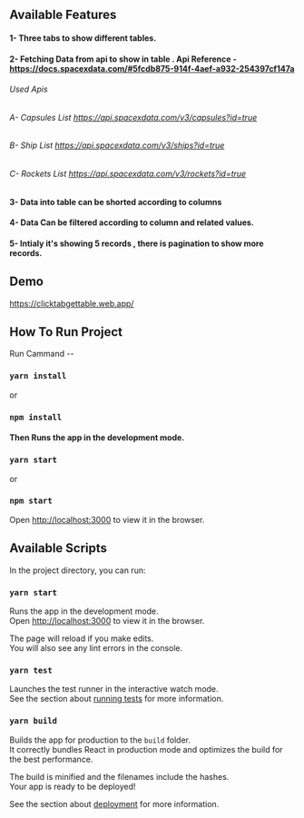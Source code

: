 
## Available Features

#### 1- Three tabs to show different tables. 
#### 2- Fetching  Data  from api  to show in table .  Api Reference -  https://docs.spacexdata.com/#5fcdb875-914f-4aef-a932-254397cf147a 

###### Used Apis 
###### A- Capsules List https://api.spacexdata.com/v3/capsules?id=true
###### B- Ship List https://api.spacexdata.com/v3/ships?id=true
###### C- Rockets List https://api.spacexdata.com/v3/rockets?id=true


#### 3- Data into table can be shorted according to columns 
#### 4- Data Can be filtered according to column and related values. 
#### 5- Intialy it's showing 5 records , there is pagination to show more records. 

## Demo
https://clicktabgettable.web.app/

## How To Run Project 

Run Cammand -- 
### `yarn install` 
or 
### `npm install`

#### Then Runs the app in the development mode.

### `yarn start`
or 
### `npm start`

Open [http://localhost:3000](http://localhost:3000) to view it in the browser.





## Available Scripts

In the project directory, you can run:

### `yarn start`

Runs the app in the development mode.\
Open [http://localhost:3000](http://localhost:3000) to view it in the browser.

The page will reload if you make edits.\
You will also see any lint errors in the console.

### `yarn test`

Launches the test runner in the interactive watch mode.\
See the section about [running tests](https://facebook.github.io/create-react-app/docs/running-tests) for more information.

### `yarn build`

Builds the app for production to the `build` folder.\
It correctly bundles React in production mode and optimizes the build for the best performance.

The build is minified and the filenames include the hashes.\
Your app is ready to be deployed!

See the section about [deployment](https://facebook.github.io/create-react-app/docs/deployment) for more information.






